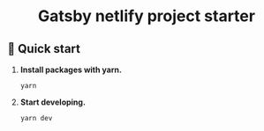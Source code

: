 <h1 align="center">
  Gatsby netlify project starter
</h1>

## 🚀 Quick start

1.  **Install packages with yarn.**
    ```shell
    yarn
    ```

2.  **Start developing.**
    ```shell
    yarn dev
    ```